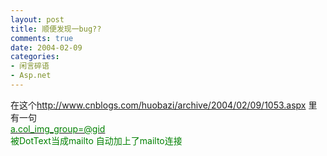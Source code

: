 ```yaml
---
layout: post
title: 顺便发现一bug??
comments: true
date: 2004-02-09
categories:
- 闲言碎语
- Asp.net
---
```


<p>在这个<a href="http://www.cnblogs.com/huobazi/archive/2004/02/09/1053.aspx">http://www.cnblogs.com/huobazi/archive/2004/02/09/1053.aspx</a> 里有一句<a href="mailto:a.col_img_group=@gid"><font color="#008000"><br />a.col_img_group=@gid</font></a><font color="#008000"> <br />被DotText当成mailto 自动加上了mailto连接<br /></font></p>				
